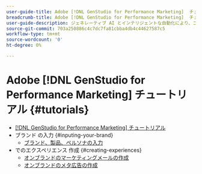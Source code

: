 ```yaml
---
user-guide-title: Adobe [!DNL GenStudio for Performance Marketing]  チュートリアル
breadcrumb-title: Adobe [!DNL GenStudio for Performance Marketing]  チュートリアル
user-guide-description: ジェネレーティブ AI とインテリジェントな自動化により、コンテンツのサプライチェーンを加速および簡素化するエンドツーエンドのソリューションであるAdobe [!DNL GenStudio for Performance Marketing] に関するExperience Leagueチュートリアルをご覧ください。
source-git-commit: 703a250886c4c7dc7fa81cbba4db4c44627587c5
workflow-type: tm+mt
source-wordcount: '0'
ht-degree: 0%

---
```



# Adobe [!DNL GenStudio for Performance Marketing] チュートリアル {#tutorials}

+ [[!DNL GenStudio for Performance Marketing] チュートリアル](overview.md)
+ ブランド の入力 {#inputing-your-brand}
   + [ブランド、製品、ペルソナの入力](./inputting-your-brand/inputting-brand-product-persona.md)
+ でのエクスペリエンス 作成 {#creating-experiences}
   + [オンブランドのマーケティングメールの作成](./creating-experiences/creating-on-brand-emails.md)
   + [オンブランドのメタ広告の作成](./creating-experiences/creating-on-meta-ads.md)

